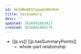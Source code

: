 ```yaml
---
id: 6mJHBmQK5tqqqdvHQrNsK
title: hasSummary
desc: ''
updated: 1636892003413
created: 1636885484176
---
```





- [[p.vs]] [[p.hasSummaryPoints]]
  - whole-part relationship
